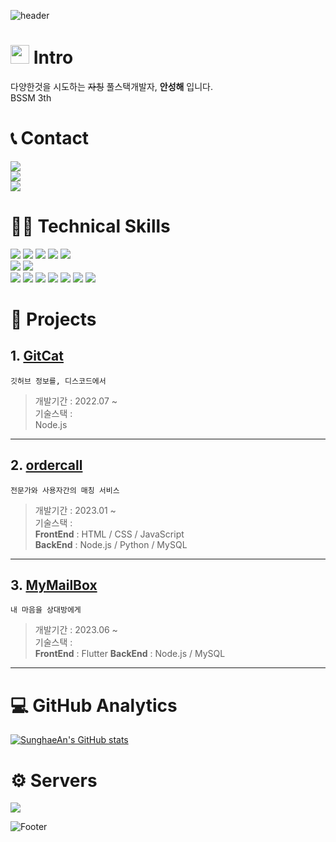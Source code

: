 ![header](https://capsule-render.vercel.app/api?type=waving&color=gradient&height=300&section=header&text=Sunghae%20An&fontSize=75)

# <img src="https://raw.githubusercontent.com/iampavangandhi/iampavangandhi/master/gifs/Hi.gif" width="30px"> Intro
다양한것을 시도하는 ~~자칭~~ 풀스택개발자, **안성해** 입니다.  
BSSM 3th  

# 📞 Contact
<a href="mailto:ahshss903@gmail.com"><img src="https://img.shields.io/badge/-ahshss903@gmail.com-263235?style=flat&logo=Gmail&logoColor=color"/></a> <br>
<a href="https://instagram.com/07.0331.a"><img src="https://img.shields.io/badge/-@07.0331.a-263235?style=flat&logo=Instagram&logoColor=color"/></a> <br>
<a href="https://github.com/ansunghae"><img src="https://img.shields.io/badge/-ansunghae-263235?style=flat&logo=Github&logoColor=color"/></a>


# 👩‍💻 Technical Skills
<div align="left">
	<img src="https://img.shields.io/badge/JavaScript-263235?style=flat&logo=JavaScript&logoColor=color" />
	<img src="https://img.shields.io/badge/Node.js-263235?style=flat&logo=Node.Js&logoColor=color" />
	<img src="https://img.shields.io/badge/BootStrap-263235?style=flat&logo=BootStrap&logoColor=color" />
	<img src="https://img.shields.io/badge/CSS3-263235?style=flat&logo=CSS3&" />
	<img src="https://img.shields.io/badge/HTML5-263235?style=flat&logo=HTML5&logoColor=color" /> <br>
	<img src="https://img.shields.io/badge/Python-263235?style=flat&logo=python&logoColor=color" />
	<img src="https://img.shields.io/badge/Lua-263235?style=flat&logo=lua&logoColor=color" /> <br>
	<img src="https://img.shields.io/badge/Git-263235?style=flat&logo=Git&logoColor=color" />
	<img src="https://img.shields.io/badge/GitHub-263235?style=flat&logo=GitHub&logoColor=color" />
	<img src="https://img.shields.io/badge/Visual Studio Code-263235?style=flat&logo=visual-studio-code&logoColor=color" />
	<img src="https://img.shields.io/badge/Figma-263235?style=flat&logo=Figma&logoColor=color" />
	<img src="https://img.shields.io/badge/php-263235?style=flat&logo=php&logoColor=color" />
	<img src="https://img.shields.io/badge/Csharp-263235?style=flat&logo=Csharp&logoColor=color" />
	<img src="https://img.shields.io/badge/C-263235?style=flat&logo=C&logoColor=color" />
</div>


# 🎈 Projects
## 1. [GitCat](https://github.com/ansunghae/gitcat)
``깃허브 정보를, 디스코드에서``  
> 개발기간 : 2022.07 ~  
> 기술스택 :   
> Node.js
---
## 2. [ordercall](https://github.com/TeamLunarKr/ordercall)
``전문가와 사용자간의 매칭 서비스``
> 개발기간 : 2023.01 ~  
> 기술스택 :   
> **FrontEnd** : HTML / CSS / JavaScript  
> **BackEnd** : Node.js / Python / MySQL
---
## 3. [MyMailBox](https://github.com/GCBGG/MymailBox-v1-Frontend)
``내 마음을 상대방에게``
> 개발기간 : 2023.06 ~  
> 기술스택 :  
> **FrontEnd** : Flutter
> **BackEnd** : Node.js / MySQL
---
# 💻 GitHub Analytics
[![SunghaeAn's GitHub stats](https://github-readme-stats.vercel.app/api?username=ansunghae&show_icons=true&theme=onedark)](https://github.com/ansunghae/github-readme-stats)

# ⚙ Servers
<div>
	<img src="https://img.shields.io/badge/Raspberry Pi 4B 4GB-263235?style=flat&logo=Raspberrypi&logoColor=color" />
</div>

![Footer](https://capsule-render.vercel.app/api?type=waving&color=gradient&height=200&section=footer)
